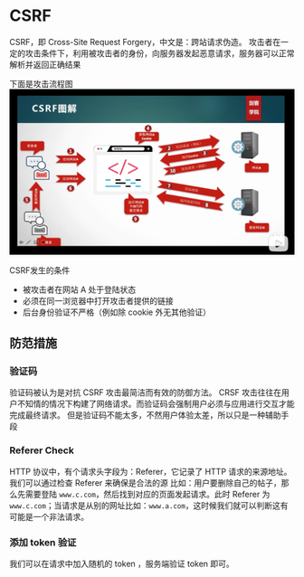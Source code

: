 # CSRF
CSRF，即 Cross-Site Request Forgery，中文是：跨站请求伪造。
攻击者在一定的攻击条件下，利用被攻击者的身份，向服务器发起恶意请求，服务器可以正常解析并返回正确结果

下面是攻击流程图
![CSRF图解](./CSRF图解.jpg)

CSRF发生的条件
* 被攻击者在网站 A 处于登陆状态
* 必须在同一浏览器中打开攻击者提供的链接
* 后台身份验证不严格（例如除 cookie 外无其他验证）


## 防范措施

### 验证码
验证码被认为是对抗 CSRF 攻击最简洁而有效的防御方法。
CRSF 攻击往往在用户不知情的情况下构建了网络请求。而验证码会强制用户必须与应用进行交互才能完成最终请求。
但是验证码不能太多，不然用户体验太差，所以只是一种辅助手段



### Referer Check
HTTP 协议中，有个请求头字段为：Referer，它记录了 HTTP 请求的来源地址。我们可以通过检查 Referer 来确保是合法的源
比如：用户要删除自己的帖子，那么先需要登陆 `www.c.com`，然后找到对应的页面发起请求。此时 Referer 为 `www.c.com`；当请求是从别的网址比如：`www.a.com`，这时候我们就可以判断这有可能是一个非法请求。



### 添加 token 验证
我们可以在请求中加入随机的 token ，服务端验证 token 即可。
